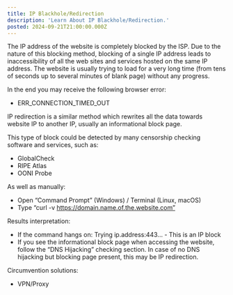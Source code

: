 ```yaml
---
title: IP Blackhole/Redirection
description: 'Learn About IP Blackhole/Redirection.'
posted: 2024-09-21T21:00:00.000Z
---
```

The IP address of the website is completely blocked by the ISP. Due to the nature of this blocking method, blocking of a single IP address leads to inaccessibility of all the web sites and services hosted on the same IP address. The website is usually trying to load for a very long time (from tens of seconds up to several minutes of blank page) without any progress.

In the end you may receive the following browser error:
>
 - ERR_CONNECTION_TIMED_OUT

IP redirection is a similar method which rewrites all the data towards website IP to another IP, usually an informational block page.

This type of block could be detected by many censorship checking software and services, such as:
>
 - GlobalCheck
 - RIPE Atlas
 - OONI Probe

As well as manually:
>
 - Open “Command Prompt” (Windows) / Terminal (Linux, macOS)
 - Type “curl -v https://domain.name.of.the.website.com”

Results interpretation:
>
 - If the command hangs on: Trying ip.address:443… - This is an IP block
 - If you see the informational block page when accessing the website, follow the “DNS Hijacking” checking section. In case of no DNS hijacking but blocking page present, this may be IP redirection.


Circumvention solutions:
>
 - VPN/Proxy
